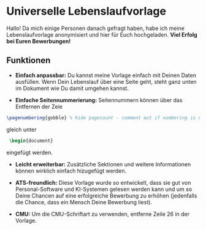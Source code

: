 # Universelle Lebenslaufvorlage

Hallo! Da mich einige Personen danach gefragt haben, habe ich meine Lebenslaufvorlage anonymisiert und hier für Euch hochgeladen. **Viel Erfolg bei Euren Bewerbungen!**

## Funktionen

- **Einfach anpassbar:** Du kannst meine Vorlage einfach mit Deinen Daten ausfüllen. Wenn Dein Lebenslauf über eine Seite geht, steht ganz unten im Dokument wie Du damit umgehen kannst.

- **Einfache Seitennummerierung:** Seitennummern können über das Entfernen der Zeie
```latex
\pagenumbering{gobble} % hide pagecount - comment out if numbering is needed
```
gleich unter
```latex
 \begin{document}
```
 eingefügt werden.

- **Leicht erweiterbar:** Zusätzliche Sektionen und weitere Informationen können wirklich einfach hizugefügt werden.

- **ATS-freundlich:** Diese Vorlage wurde so entwickelt, dass sie gut von Personal-Software und KI-Systemen gelesen werden kann und um so Deine Chancen auf eine erfolgreiche Bewerbung zu erhöhen (jedenfalls die Chance, dass ein Mensch Deine Bewerbung liest).

- **CMU:** Um die CMU-Schriftart zu verwenden, entferne Zeile 26 in der Vorlage.

